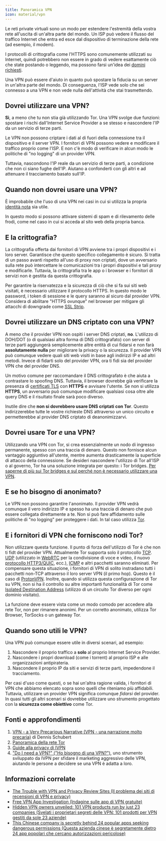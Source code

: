 ```yaml
---
title: Panoramica VPN
icon: material/vpn
---
```


Le reti private virtuali sono un modo per estendere l'estremità della vostra rete all'uscita di un'altra parte del mondo. Un ISP può vedere il flusso del traffico Internet che entra ed esce dal dispositivo di terminazione della rete (ad esempio, il modem).

I protocolli di crittografia come l'HTTPS sono comunemente utilizzati su Internet, quindi potrebbero non essere in grado di vedere esattamente ciò che state postando o leggendo, ma possono farsi un'idea dei [domini richiesti](../advanced/dns-overview.md#why-shouldnt-i-use-encrypted-dns).

Una VPN può essere d'aiuto in quanto può spostare la fiducia su un server in un'altra parte del mondo. Di conseguenza, l'ISP vede solo che sei connesso a una VPN e non vede nulla dell'attività che stai trasmettendo.

## Dovrei utilizzare una VPN?

**Sì**, a meno che tu non stia già utilizzando Tor. Una VPN svolge due funzioni: spostare i rischi dall'Internet Service Provider a se stesso e nascondere l'IP da un servizio di terze parti.

Le VPN non possono criptare i dati al di fuori della connessione tra il dispositivo e il server VPN. I fornitori di VPN possono vedere e modificare il traffico proprio come l'ISP. E non c'è modo di verificare in alcun modo le politiche di "no logging" di un provider VPN.

Tuttavia, nascondono l'IP reale da un servizio di terze parti, a condizione che non ci siano fughe dell'IP. Aiutano a confonderti con gli altri e ad attenuare il tracciamento basato sull'IP.

## Quando non dovrei usare una VPN?

È improbabile che l'uso di una VPN nei casi in cui si utilizza la propria [identità nota](../basics/common-threats.en.md#common-misconceptions) sia utile.

In questo modo si possono attivare sistemi di spam e di rilevamento delle frodi, come nel caso in cui si acceda al sito web della propria banca.

## E la crittografia?

La crittografia offerta dai fornitori di VPN avviene tra i propri dispositivi e i loro server. Garantisce che questo specifico collegamento è sicuro. Si tratta di un passo avanti rispetto all'uso di proxy non criptati, dove un avversario sulla rete può intercettare le comunicazioni tra i propri dispositivi e tali proxy e modificarle. Tuttavia, la crittografia tra le app o i browser e i fornitori di servizi non è gestita da questa crittografia.

Per garantire la riservatezza e la sicurezza di ciò che si fa sui siti web visitati, è necessario utilizzare il protocollo HTTPS. In questo modo le password, i token di sessione e le query saranno al sicuro dal provider VPN. Considera di abilitare "HTTPS ovunque" nel browser per mitigare gli attacchi di downgrade come [SSL Strip](https://www.blackhat.com/presentations/bh-dc-09/Marlinspike/BlackHat-DC-09-Marlinspike-Defeating-SSL.pdf).

## Dovrei utilizzare un DNS criptato con una VPN?

A meno che il provider VPN non ospiti i server DNS criptati, **no**. L'utilizzo di DOH/DOT (o di qualsiasi altra forma di DNS crittografato) con server di terze parti aggiungerà semplicemente altre entità di cui fidarsi e non farà **assolutamente nulla** per migliorare la privacy o la sicurezza. Il provider VPN può comunque vedere quali siti web visiti in base agli indirizzi IP e ad altri metodi. Invece di fidarti solo del provider VPN, ora ti fidi sia del provider VPN che del provider DNS.

Un motivo comune per raccomandare il DNS crittografato è che aiuta a contrastare lo spoofing DNS. Tuttavia, il browser dovrebbe già verificare la presenza di [certificati TLS](https://en.wikipedia.org/wiki/Transport_Layer_Security#Digital_certificates) con **HTTPS** e avvisare l'utente. Se non si utilizza **HTTPS**, un avversario può comunque modificare qualsiasi cosa oltre alle query DNS e il risultato finale sarà poco diverso.

Inutile dire che **non si dovrebbero usare DNS criptati con Tor**. Questo indirizzerebbe tutte le vostre richieste DNS attraverso un unico circuito e permetterebbe al provider DNS criptato di deanonimizzarvi.

## Dovrei usare Tor *e* una VPN?

Utilizzando una VPN con Tor, si crea essenzialmente un nodo di ingresso permanente, spesso con una traccia di denaro. Questo non fornisce alcun vantaggio aggiuntivo all'utente, mentre aumenta drasticamente la superficie di attacco della connessione. Se desideri nascondere l'utilizzo di Tor all'ISP o al governo, Tor ha una soluzione integrata per questo: i Tor bridges. [Per saperne di più sui Tor bridges e sul perché non è necessario utilizzare una VPN](../advanced/tor-overview.md).

## E se ho bisogno di anonimato?

Le VPN non possono garantire l'anonimato. Il provider VPN vedrà comunque il vero indirizzo IP e spesso ha una traccia di denaro che può essere collegata direttamente a te. Non si può fare affidamento sulle politiche di "no logging" per proteggere i dati. In tal caso utilizza [Tor](https://www.torproject.org/).

## E i fornitori di VPN che forniscono nodi Tor?

Non utilizzare questa funzione. Il punto di forza dell'utilizzo di Tor è che non ti fidt del provider VPN. Attualmente Tor supporta solo il protocollo [TCP](https://en.wikipedia.org/wiki/Transmission_Control_Protocol). [UDP](https://en.wikipedia.org/wiki/User_Datagram_Protocol) (utilizzato in [WebRTC](https://en.wikipedia.org/wiki/WebRTC) per la condivisione di voce e video, il nuovo [protocollo HTTP3/QUIC](https://en.wikipedia.org/wiki/HTTP/3), ecc.), [ICMP](https://en.wikipedia.org/wiki/Internet_Control_Message_Protocol) e altri pacchetti saranno eliminati. Per compensare questa situazione, i fornitori di VPN di solito instradano tutti i pacchetti non-TCP attraverso il loro server VPN (il primo hop). Questo è il caso di [ProtonVPN](https://protonvpn.com/support/tor-vpn/). Inoltre, quando si utilizza questa configurazione di Tor su VPN, non si ha il controllo su altre importanti funzionalità di Tor come [Isolated Destination Address](https://www.whonix.org/wiki/Stream_Isolation) (utilizzo di un circuito Tor diverso per ogni dominio visitato).

La funzione deve essere vista come un modo comodo per accedere alla rete Tor, non per rimanere anonimi. Per un corretto anonimato, utilizza Tor Browser, TorSocks o un gateway Tor.

## Quando sono utili le VPN?

Una VPN può comunque essere utile in diversi scenari, ad esempio:

1. Nascondere il proprio traffico a **solo** al proprio Internet Service Provider.
1. Nascondere i propri download (come i torrent) al proprio ISP e alle organizzazioni antipirateria.
1. Nascondere il proprio IP da siti e servizi di terze parti, impedendone il tracciamento.

Per casi d'uso come questi, o se hai un'altra ragione valida, i fornitori di VPN che abbiamo elencato sopra sono quelli che riteniamo più affidabili. Tuttavia, utilizzare un provider VPN significa comunque *fidarsi* del provider. In quasi tutti gli altri scenari si dovrebbe utilizzare uno strumento progettato con la **sicurezza come obiettivo** come Tor.

## Fonti e approfondimenti

1. [VPN - a Very Precarious Narrative (VPN - una narrazione molto precaria)](https://schub.io/blog/2019/04/08/very-precarious-narrative.html) di Dennis Schubert
1. [Panoramica della rete Tor](../advanced/tor-overview.md)
1. [Guide alla privacy di IVPN](https://www.ivpn.net/privacy-guides)
1. ["Do I need a VPN?" ("Ho bisogno di una VPN?")](https://www.doineedavpn.com), uno strumento sviluppato da IVPN per sfidare il marketing aggressivo delle VPN, aiutando le persone a decidere se una VPN è adatta a loro.

## Informazioni correlate

- [The Trouble with VPN and Privacy Review Sites (Il problema dei siti di recensioni di VPN e privacy)](https://blog.privacyguides.org/2019/11/20/the-trouble-with-vpn-and-privacy-review-sites/)
- [Free VPN App Investigation (Indagine sulle app di VPN gratuite)](https://www.top10vpn.com/free-vpn-app-investigation/)
- [Hidden VPN owners unveiled: 101 VPN products run by just 23 companies (Svelati i proprietari segreti delle VPN: 101 prodotti per VPN gestiti da sole 23 aziende)](https://vpnpro.com/blog/hidden-vpn-owners-unveiled-97-vpns-23-companies/)
- [This Chinese company is secretly behind 24 popular apps seeking dangerous permissions (Questa azienda cinese è segretamente dietro 24 app popolari che cercano autorizzazioni pericolose)](https://vpnpro.com/blog/chinese-company-secretly-behind-popular-apps-seeking-dangerous-permissions/)
